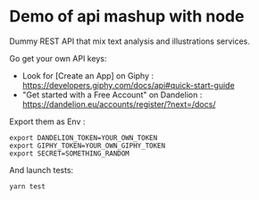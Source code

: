 Demo of api mashup with node
============================

Dummy REST API that mix text analysis and illustrations services.

Go get your own API keys:

 * Look for [Create an App] on Giphy : https://developers.giphy.com/docs/api#quick-start-guide
 * "Get started with a Free Account" on Dandelion : https://dandelion.eu/accounts/register/?next=/docs/

Export them as Env :

    export DANDELION_TOKEN=YOUR_OWN_TOKEN
    export GIPHY_TOKEN=YOUR_OWN_GIPHY_TOKEN
    export SECRET=SOMETHING_RANDOM

And launch tests:

    yarn test